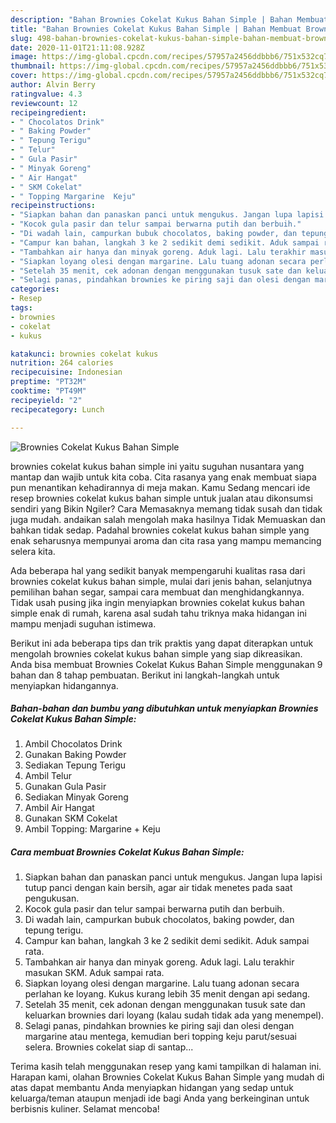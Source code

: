 ```yaml
---
description: "Bahan Brownies Cokelat Kukus Bahan Simple | Bahan Membuat Brownies Cokelat Kukus Bahan Simple Yang Enak Banget"
title: "Bahan Brownies Cokelat Kukus Bahan Simple | Bahan Membuat Brownies Cokelat Kukus Bahan Simple Yang Enak Banget"
slug: 498-bahan-brownies-cokelat-kukus-bahan-simple-bahan-membuat-brownies-cokelat-kukus-bahan-simple-yang-enak-banget
date: 2020-11-01T21:11:08.928Z
image: https://img-global.cpcdn.com/recipes/57957a2456ddbbb6/751x532cq70/brownies-cokelat-kukus-bahan-simple-foto-resep-utama.jpg
thumbnail: https://img-global.cpcdn.com/recipes/57957a2456ddbbb6/751x532cq70/brownies-cokelat-kukus-bahan-simple-foto-resep-utama.jpg
cover: https://img-global.cpcdn.com/recipes/57957a2456ddbbb6/751x532cq70/brownies-cokelat-kukus-bahan-simple-foto-resep-utama.jpg
author: Alvin Berry
ratingvalue: 4.3
reviewcount: 12
recipeingredient:
- " Chocolatos Drink"
- " Baking Powder"
- " Tepung Terigu"
- " Telur"
- " Gula Pasir"
- " Minyak Goreng"
- " Air Hangat"
- " SKM Cokelat"
- " Topping Margarine  Keju"
recipeinstructions:
- "Siapkan bahan dan panaskan panci untuk mengukus. Jangan lupa lapisi tutup panci dengan kain bersih, agar air tidak menetes pada saat pengukusan."
- "Kocok gula pasir dan telur sampai berwarna putih dan berbuih."
- "Di wadah lain, campurkan bubuk chocolatos, baking powder, dan tepung terigu."
- "Campur kan bahan, langkah 3 ke 2 sedikit demi sedikit. Aduk sampai rata."
- "Tambahkan air hanya dan minyak goreng. Aduk lagi. Lalu terakhir masukan SKM. Aduk sampai rata."
- "Siapkan loyang olesi dengan margarine. Lalu tuang adonan secara perlahan ke loyang. Kukus kurang lebih 35 menit dengan api sedang."
- "Setelah 35 menit, cek adonan dengan menggunakan tusuk sate dan keluarkan brownies dari loyang (kalau sudah tidak ada yang menempel)."
- "Selagi panas, pindahkan brownies ke piring saji dan olesi dengan margarine atau mentega, kemudian beri topping keju parut/sesuai selera. Brownies cokelat siap di santap..."
categories:
- Resep
tags:
- brownies
- cokelat
- kukus

katakunci: brownies cokelat kukus 
nutrition: 264 calories
recipecuisine: Indonesian
preptime: "PT32M"
cooktime: "PT49M"
recipeyield: "2"
recipecategory: Lunch

---
```



![Brownies Cokelat Kukus Bahan Simple](https://img-global.cpcdn.com/recipes/57957a2456ddbbb6/751x532cq70/brownies-cokelat-kukus-bahan-simple-foto-resep-utama.jpg)


brownies cokelat kukus bahan simple ini yaitu suguhan nusantara yang mantap dan wajib untuk kita coba. Cita rasanya yang enak membuat siapa pun menantikan kehadirannya di meja makan.
Kamu Sedang mencari ide resep brownies cokelat kukus bahan simple untuk jualan atau dikonsumsi sendiri yang Bikin Ngiler? Cara Memasaknya memang tidak susah dan tidak juga mudah. andaikan salah mengolah maka hasilnya Tidak Memuaskan dan bahkan tidak sedap. Padahal brownies cokelat kukus bahan simple yang enak seharusnya mempunyai aroma dan cita rasa yang mampu memancing selera kita.

Ada beberapa hal yang sedikit banyak mempengaruhi kualitas rasa dari brownies cokelat kukus bahan simple, mulai dari jenis bahan, selanjutnya pemilihan bahan segar, sampai cara membuat dan menghidangkannya. Tidak usah pusing jika ingin menyiapkan brownies cokelat kukus bahan simple enak di rumah, karena asal sudah tahu triknya maka hidangan ini mampu menjadi suguhan istimewa.




Berikut ini ada beberapa tips dan trik praktis yang dapat diterapkan untuk mengolah brownies cokelat kukus bahan simple yang siap dikreasikan. Anda bisa membuat Brownies Cokelat Kukus Bahan Simple menggunakan 9 bahan dan 8 tahap pembuatan. Berikut ini langkah-langkah untuk menyiapkan hidangannya.

<!--inarticleads1-->

##### Bahan-bahan dan bumbu yang dibutuhkan untuk menyiapkan Brownies Cokelat Kukus Bahan Simple:

1. Ambil  Chocolatos Drink
1. Gunakan  Baking Powder
1. Sediakan  Tepung Terigu
1. Ambil  Telur
1. Gunakan  Gula Pasir
1. Sediakan  Minyak Goreng
1. Ambil  Air Hangat
1. Gunakan  SKM Cokelat
1. Ambil  Topping: Margarine + Keju




<!--inarticleads2-->

##### Cara membuat Brownies Cokelat Kukus Bahan Simple:

1. Siapkan bahan dan panaskan panci untuk mengukus. Jangan lupa lapisi tutup panci dengan kain bersih, agar air tidak menetes pada saat pengukusan.
1. Kocok gula pasir dan telur sampai berwarna putih dan berbuih.
1. Di wadah lain, campurkan bubuk chocolatos, baking powder, dan tepung terigu.
1. Campur kan bahan, langkah 3 ke 2 sedikit demi sedikit. Aduk sampai rata.
1. Tambahkan air hanya dan minyak goreng. Aduk lagi. Lalu terakhir masukan SKM. Aduk sampai rata.
1. Siapkan loyang olesi dengan margarine. Lalu tuang adonan secara perlahan ke loyang. Kukus kurang lebih 35 menit dengan api sedang.
1. Setelah 35 menit, cek adonan dengan menggunakan tusuk sate dan keluarkan brownies dari loyang (kalau sudah tidak ada yang menempel).
1. Selagi panas, pindahkan brownies ke piring saji dan olesi dengan margarine atau mentega, kemudian beri topping keju parut/sesuai selera. Brownies cokelat siap di santap...




Terima kasih telah menggunakan resep yang kami tampilkan di halaman ini. Harapan kami, olahan Brownies Cokelat Kukus Bahan Simple yang mudah di atas dapat membantu Anda menyiapkan hidangan yang sedap untuk keluarga/teman ataupun menjadi ide bagi Anda yang berkeinginan untuk berbisnis kuliner. Selamat mencoba!
